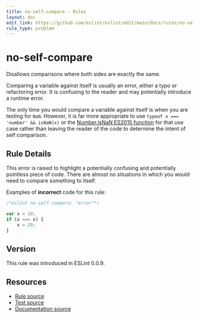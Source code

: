 ```yaml
---
title: no-self-compare - Rules
layout: doc
edit_link: https://github.com/eslint/eslint/edit/main/docs/rules/no-self-compare.md
rule_type: problem
---
```

<!-- Note: No pull requests accepted for this file. See README.md in the root directory for details. -->

# no-self-compare

Disallows comparisons where both sides are exactly the same.

Comparing a variable against itself is usually an error, either a typo or refactoring error. It is confusing to the reader and may potentially introduce a runtime error.

The only time you would compare a variable against itself is when you are testing for `NaN`. However, it is far more appropriate to use `typeof x === 'number' && isNaN(x)` or the [Number.isNaN ES2015 function](https://developer.mozilla.org/en-US/docs/Web/JavaScript/Reference/Global_Objects/Number/isNaN) for that use case rather than leaving the reader of the code to determine the intent of self comparison.

## Rule Details

This error is raised to highlight a potentially confusing and potentially pointless piece of code. There are almost no situations in which you would need to compare something to itself.

Examples of **incorrect** code for this rule:

```js
/*eslint no-self-compare: "error"*/

var x = 10;
if (x === x) {
    x = 20;
}
```

## Version

This rule was introduced in ESLint 0.0.9.

## Resources

* [Rule source](https://github.com/eslint/eslint/tree/HEAD/lib/rules/no-self-compare.js)
* [Test source](https://github.com/eslint/eslint/tree/HEAD/tests/lib/rules/no-self-compare.js)
* [Documentation source](https://github.com/eslint/eslint/tree/HEAD/docs/rules/no-self-compare.md)
